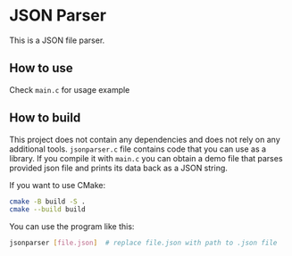 # JSON Parser

This is a JSON file parser.

## How to use

Check `main.c` for usage example

## How to build

This project does not contain any dependencies and does not rely on any additional tools. `jsonparser.c` file contains code that you can use as a library. If you compile it with `main.c` you can obtain a demo file that parses provided json file and prints its data back as a JSON string.

If you want to use CMake:

```bash
cmake -B build -S .
cmake --build build
```

You can use the program like this:

```bash
jsonparser [file.json]  # replace file.json with path to .json file
```